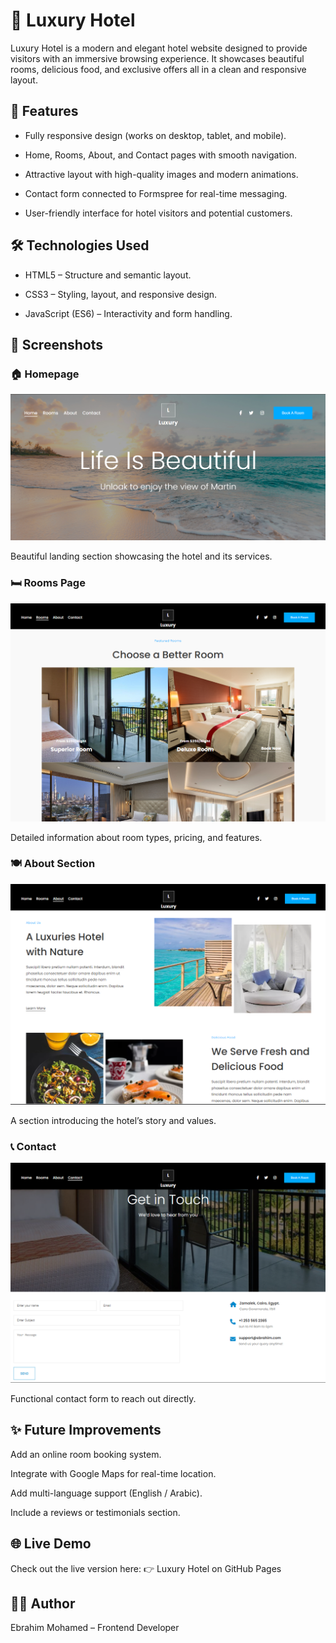 # 🏨 Luxury Hotel
Luxury Hotel is a modern and elegant hotel website designed to provide visitors with an immersive browsing experience.
It showcases beautiful rooms, delicious food, and exclusive offers all in a clean and responsive layout.

## 📌 Features

- Fully responsive design (works on desktop, tablet, and mobile).

- Home, Rooms, About, and Contact pages with smooth navigation.

- Attractive layout with high-quality images and modern animations.

- Contact form connected to Formspree for real-time messaging.

- User-friendly interface for hotel visitors and potential customers.

## 🛠️ Technologies Used

- HTML5 – Structure and semantic layout.

- CSS3 – Styling, layout, and responsive design.

- JavaScript (ES6) – Interactivity and form handling.

## 📸 Screenshots

### 🏠 Homepage
![Homepage Screenshot](https://raw.githubusercontent.com/EbrahimHiggi/Luxury-Hotel/main/images/Home.png)

Beautiful landing section showcasing the hotel and its services.


### 🛏️ Rooms Page
![Rooms Screenshot](https://raw.githubusercontent.com/EbrahimHiggi/Luxury-Hotel/main/images/rooms.png)

Detailed information about room types, pricing, and features.

### 🍽️ About Section
![About Screenshot](https://raw.githubusercontent.com/EbrahimHiggi/Luxury-Hotel/main/images/about.png)

A section introducing the hotel’s story and values.

### 📞 Contact
![Contact Screenshot](https://raw.githubusercontent.com/EbrahimHiggi/Luxury-Hotel/main/images/contact.png)

Functional contact form to reach out directly.

## ✨ Future Improvements

Add an online room booking system.

Integrate with Google Maps for real-time location.

Add multi-language support (English / Arabic).

Include a reviews or testimonials section.

## 🌐 Live Demo

Check out the live version here:
👉 Luxury Hotel on GitHub Pages

## 👨‍💻 Author

Ebrahim Mohamed – Frontend Developer
